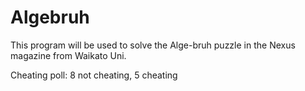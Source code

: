# Algebruh

This program will be used to solve the Alge-bruh puzzle in the Nexus magazine from Waikato Uni.

Cheating poll: 8 not cheating, 5 cheating